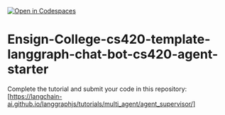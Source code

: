 [![Open in Codespaces](https://classroom.github.com/assets/launch-codespace-2972f46106e565e64193e422d61a12cf1da4916b45550586e14ef0a7c637dd04.svg)](https://classroom.github.com/open-in-codespaces?assignment_repo_id=19967504)
# Ensign-College-cs420-template-langgraph-chat-bot-cs420-agent-starter

Complete the tutorial and submit your code in this repository: [https://langchain-ai.github.io/langgraphjs/tutorials/multi_agent/agent_supervisor/]
